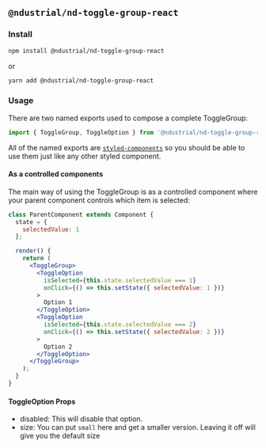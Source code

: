 ## `@ndustrial/nd-toggle-group-react`

### Install

```bash
npm install @ndustrial/nd-toggle-group-react
```

or

```bash
yarn add @ndustrial/nd-toggle-group-react
```

### Usage

There are two named exports used to compose a complete ToggleGroup:

```javascript
import { ToggleGroup, ToggleOption } from '@ndustrial/nd-toggle-group-react';
```

All of the named exports are [`styled-components`](https://www.styled-components.com/) so you should be able to use them just like
any other styled component.

#### As a controlled components

The main way of using the ToggleGroup is as a controlled component where your parent component controls which item is selected:

```jsx
class ParentComponent extends Component {
  state = {
    selectedValue: 1
  };

  render() {
    return (
      <ToggleGroup>
        <ToggleOption
          isSelected={this.state.selectedValue === 1}
          onClick={() => this.setState({ selectedValue: 1 })}
        >
          Option 1
        </ToggleOption>
        <ToggleOption
          isSelected={this.state.selectedValue === 2}
          onClick={() => this.setState({ selectedValue: 2 })}
        >
          Option 2
        </ToggleOption>
      </ToggleGroup>
    );
  }
}
```

#### ToggleOption Props

- disabled: This will disable that option.
- size: You can put `small` here and get a smaller version. Leaving it off will give you the default size
